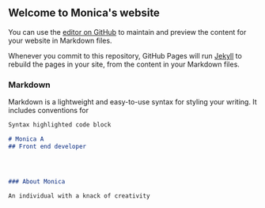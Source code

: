 ## Welcome to Monica's website

You can use the [editor on GitHub](https://github.com/Mon97-crypto/frontend_prep/edit/gh-pages/index.md) to maintain and preview the content for your website in Markdown files.

Whenever you commit to this repository, GitHub Pages will run [Jekyll](https://jekyllrb.com/) to rebuild the pages in your site, from the content in your Markdown files.

### Markdown

Markdown is a lightweight and easy-to-use syntax for styling your writing. It includes conventions for

```markdown
Syntax highlighted code block

# Monica A
## Front end developer




### About Monica

An individual with a knack of creativity
